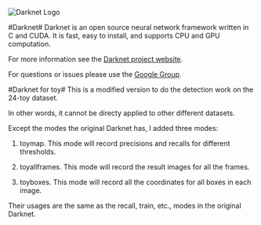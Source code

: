 ![Darknet Logo](http://pjreddie.com/media/files/darknet-black-small.png)

#Darknet#
Darknet is an open source neural network framework written in C and CUDA. It is fast, easy to install, and supports CPU and GPU computation.

For more information see the [Darknet project website](http://pjreddie.com/darknet).

For questions or issues please use the [Google Group](https://groups.google.com/forum/#!forum/darknet).

#Darknet for toy#
This is a modified version to do the detection work on the 24-toy dataset.

In other words, it cannot be directy applied to other different datasets.

Except the modes the original Darknet has, I added three modes:

1. toymap. This mode will record precisions and recalls for different thresholds.

2. toyallframes. This mode will record the result images for all the frames.

3. toyboxes. This mode will record all the coordinates for all boxes in each image.

Their usages are the same as the recall, train, etc., modes in the original Darknet.
